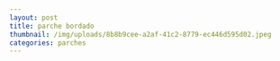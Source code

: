 ```yaml
---
layout: post
title: parche bordado
thumbnail: /img/uploads/8b8b9cee-a2af-41c2-8779-ec446d595d02.jpeg
categories: parches
---
```


